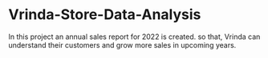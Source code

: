 # Vrinda-Store-Data-Analysis
In this project an annual sales report for 2022 is created. so that, Vrinda can understand their customers and grow more sales in upcoming years.
